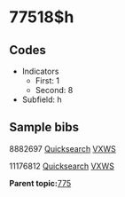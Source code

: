 # 77518$h

## Codes

-   Indicators
    -   First: 1
    -   Second: 8
-   Subfield: h

## Sample bibs

8882697 [Quicksearch](https://search.library.yale.edu/catalog/8882697) [VXWS](http://prodorbis.library.yale.edu:7014/vxws/GetHoldingsService?bibId=8882697)

11176812 [Quicksearch](https://search.library.yale.edu/catalog/11176812) [VXWS](http://prodorbis.library.yale.edu:7014/vxws/GetHoldingsService?bibId=11176812)

**Parent topic:**[775](../../tags/775/775.md)

